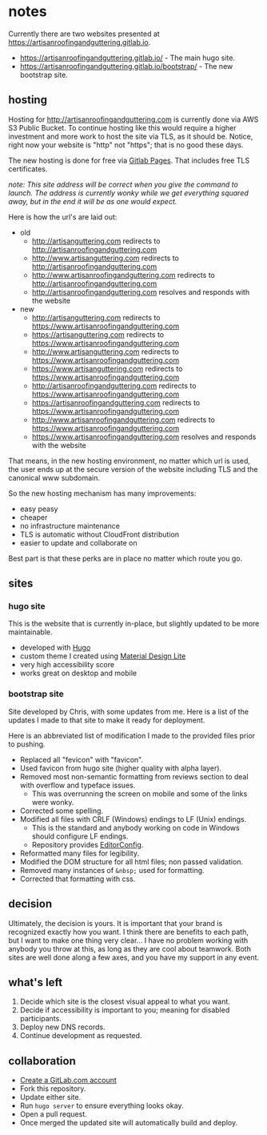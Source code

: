 # notes

Currently there are two websites presented at https://artisanroofingandguttering.gitlab.io.

+ https://artisanroofingandguttering.gitlab.io/ - The main hugo site.
+ https://artisanroofingandguttering.gitlab.io/bootstrap/ - The new bootstrap site.

## hosting

Hosting for http://artisanroofingandguttering.com is currently done via AWS S3 Public Bucket. To continue hosting like this would require a higher investment and more work to host the site via TLS, as it should be. Notice, right now your website is "http" not "https"; that is no good these days.

The new hosting is done for free via [Gitlab Pages](https://docs.gitlab.com/ee/user/project/pages/). That includes free TLS certificates.

_note: This site address will be correct when you give the command to launch. The address is currently wonky while we get everything squared away, but in the end it will be as one would expect._

Here is how the url's are laid out:

+ old
    - http://artisanguttering.com redirects to http://artisanroofingandguttering.com
    - http://www.artisanguttering.com redirects to http://artisanroofingandguttering.com
    - http://www.artisanroofingandguttering.com redirects to http://artisanroofingandguttering.com
    - http://artisanroofingandguttering.com resolves and responds with the website
+ new
    - http://artisanguttering.com redirects to https://www.artisanroofingandguttering.com
    - https://artisanguttering.com redirects to https://www.artisanroofingandguttering.com
    - http://www.artisanguttering.com redirects to https://www.artisanroofingandguttering.com
    - https://www.artisanguttering.com redirects to https://www.artisanroofingandguttering.com
    - http://artisanroofingandguttering.com redirects to https://www.artisanroofingandguttering.com
    - https://artisanroofingandguttering.com redirects to https://www.artisanroofingandguttering.com
    - http://www.artisanroofingandguttering.com redirects to https://www.artisanroofingandguttering.com
    - https://www.artisanroofingandguttering.com resolves and responds with the website

That means, in the new hosting environment, no matter which url is used, the user ends up at the secure version of the website including TLS and the canonical www subdomain.

So the new hosting mechanism has many improvements:

+ easy peasy
+ cheaper
+ no infrastructure maintenance
+ TLS is automatic without CloudFront distribution
+ easier to update and collaborate on

Best part is that these perks are in place no matter which route you go.

## sites

### hugo site

This is the website that is currently in-place, but slightly updated to be more maintainable.

+ developed with [Hugo](https://gohugo.io)
+ custom theme I created using [Material Design Lite](https://getmdl.io)
+ very high accessibility score
+ works great on desktop and mobile

### bootstrap site

Site developed by Chris, with some updates from me. Here is a list of the updates I made to that site to make it ready for deployment.

Here is an abbreviated list of modification I made to the provided files prior to pushing.

+ Replaced all "fevicon" with "favicon".
+ Used favicon from hugo site (higher quality with alpha layer).
+ Removed most non-semantic formatting from reviews section to deal with overflow and typeface issues.
    - This was overrunning the screen on mobile and some of the links were wonky.
+ Corrected some spelling.
+ Modified all files with CRLF (Windows) endings to LF (Unix) endings.
    - This is the standard and anybody working on code in Windows should configure LF endings.
    - Repository provides [EditorConfig](https://editorconfig.org).
+ Reformatted many files for legibility.
+ Modified the DOM structure for all html files; non passed validation.
+ Removed many instances of `&nbsp;` used for formatting.
+ Corrected that formatting with css.

## decision

Ultimately, the decision is yours. It is important that your brand is recognized exactly how you want. I think there are benefits to each path, but I want to make one thing very clear... I have no problem working with anybody you throw at this, as long as they are cool about teamwork. Both sites are well done along a few axes, and you have my support in any event.

## what's left

1. Decide which site is the closest visual appeal to what you want.
2. Decide if accessibility is important to you; meaning for disabled participants.
3. Deploy new DNS records.
4. Continue development as requested.

## collaboration

+ [Create a GitLab.com account](https://gitlab.com/users/sign_up)
+ Fork this repository.
+ Update either site.
+ Run `hugo server` to ensure everything looks okay.
+ Open a pull request.
+ Once merged the updated site will automatically build and deploy.
